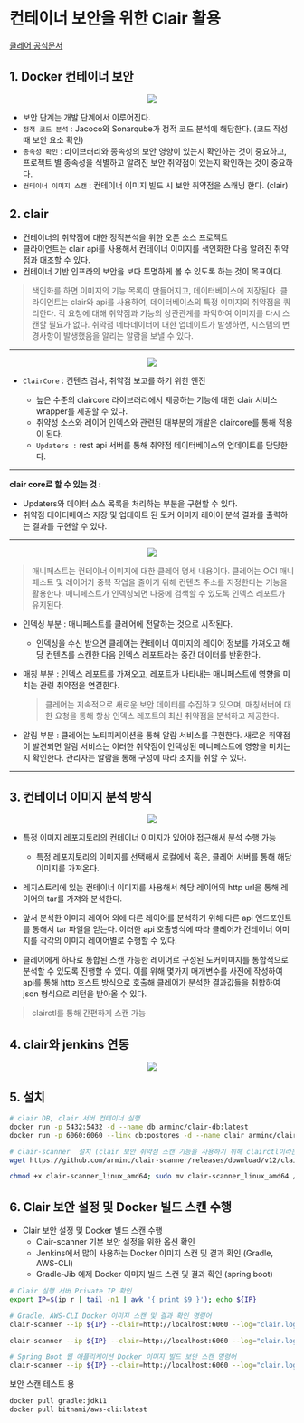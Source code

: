# 컨테이너 보안을 위한 Clair 활용

[클레어 공식문서](https://quay.github.io/clair/concepts/indexing.html)

## 1. Docker 컨테이너 보안

<p align ="center">
    <img src="./resource/clair.PNG"/>
</p>

- 보안 단계는 개발 단계에서 이루어진다.
- `정적 코드 분석` : Jacoco와 Sonarqube가 정적 코드 분석에 해당한다. (코드 작성 때 보안 요소 확인)
- `종속성 확인` : 라이브러리와 종속성의 보안 영향이 있는지 확인하는 것이 중요하고, 프로젝트 별 종속성을 식별하고 알려진 보안 취약점이 있는지 확인하는 것이 중요하다.
- `컨테이너 이미지 스캔` : 컨테이너 이미지 빌드 시 보안 취약점을 스캐닝 한다. (clair)

## 2. clair

- 컨테이너의 취약점에 대한 정적분석을 위한 오픈 소스 프로젝트
- 클라이언트는 clair api를 사용해서 컨테이너 이미지를 색인화한 다음 알려진 취약점과 대조할 수 있다.
- 컨테이너 기반 인프라의 보안을 보다 투명하게 볼 수 있도록 하는 것이 목표이다.

> 색인화를 하면 이미지의 기능 목록이 만들어지고, 데이터베이스에 저장된다. 클라이언트는 clair와 api를 사용하여, 데이터베이스의 특정 이미지의 취약점을 쿼리한다. 각 요청에 대해 취약점과 기능의 상관관계를 파악하여 이미지를 다시 스캔할 필요가 없다.
> 취약점 메타데이터에 대한 업데이트가 발생하면, 시스템의 변경사항이 발생했음을 알리는 알람을 보낼 수 있다.

---

<p align ="center">
    <img src="./resource/clair_arch.PNG"/>
</p>

- `ClairCore` : 컨텐츠 검사, 취약점 보고를 하기 위한 엔진

  - 높은 수준의 claircore 라이브러리에서 제공하는 기능에 대한 clair 서비스 wrapper를 제공할 수 있다.
  - 취약성 소스와 레이어 인덱스와 관련된 대부분의 개발은 claircore를 통해 적용이 된다.
  - `Updaters :` rest api 서버를 통해 취약점 데이터베이스의 업데이트를 담당한다.

---

**clair core로 할 수 있는 것 :**

- Updaters와 데이터 소스 목록을 처리하는 부분을 구현할 수 있다.
- 취약점 데이터베이스 저장 및 업데이트 된 도커 이미지 레이어 분석 결과를 출력하는 결과를 구현할 수 있다.

---

<p align ="center">
    <img src="./resource/clair_runwau.PNG"/>
</p>

> 매니페스트는 컨테이너 이미지에 대한 클레어 명세 내용이다. 클레어는 OCI 매니페스트 및 레이어가 중복 작업을 줄이기 위해 컨텐츠 주소를 지정한다는 기능을 활용한다. 매니페스트가 인덱싱되면 나중에 검색할 수 있도록 인덱스 레포트가 유지된다.

- 인덱싱 부분 : 매니페스트를 클레어에 전달하는 것으로 시작된다.

  - 인덱싱을 수신 받으면 클레어는 컨테이너 이미지의 레이어 정보를 가져오고
    해당 컨텐츠를 스캔한 다음 인덱스 레포트라는 중간 데이터를 반환한다.

- 매칭 부분 : 인덱스 레포트를 가져오고, 레포트가 나타내는 매니페스트에 영향을 미치는 관련 취약점을 연결한다.

  > 클레어는 지속적으로 새로운 보안 데이터를 수집하고 있으며, 매칭서버에 대한 요청을 통해 항상 인덱스 레포트의 최신 취약점을 분석하고 제공한다.

- 알림 부분 : 클레어는 노티피케이션을 통해 알람 서비스를 구현한다. 새로운 취약점이 발견되면 알람 서비스는 이러한 취약점이 인덱싱된 매니페스트에 영향을 미치는지 확인한다. 관리자는 알람을 통해 구성에 따라 조치를 취할 수 있다.

---

## 3. 컨테이너 이미지 분석 방식

<p align ="center">
    <img src="./resource/clair_container_image_analy.PNG"/>
</p>

- 특정 이미지 레포지토리의 컨테이너 이미지가 있어야 접근해서 분석 수행 가능

  - 특정 레포지토리의 이미지를 선택해서 로컬에서 혹은, 클레어 서버를 통해 해당 이미지를 가져온다.

- 레지스트리에 있는 컨테이너 이미지를 사용해서 해당 레이어의 http url을 통해 레이어의 tar를 가져와 분석한다.

- 앞서 분석한 이미지 레이어 외에 다른 레이어를 분석하기 위해 다른 api 엔드포인트를 통해서 tar 파일을 얻는다. 이러한 api 호출방식에 따라 클레어가 컨테이너 이미지를 각각의 이미지 레이어별로 수행할 수 있다.

- 클레어에게 하나로 통합된 스캔 가능한 레이어로 구성된 도커이미지를 통합적으로 분석할 수 있도록 진행할 수 있다. 이를 위해 몇가지 매개변수를 사전에 작성하여 api를 통해 http 호스트 방식으로 호출해 클레어가 분석한 결과값들을 취합하여 json 형식으로 리턴을 받아올 수 있다.

> clairctl를 통해 간편하게 스캔 가능

## 4. clair와 jenkins 연동

<p align ="center">
    <img src="./resource/clair_jenkins.PNG"/>
</p>

## 5. 설치

```sh
# clair DB, clair 서버 컨테이너 실행
docker run -p 5432:5432 -d --name db arminc/clair-db:latest
docker run -p 6060:6060 --link db:postgres -d --name clair arminc/clair-local-scan:latest

# clair-scanner  설치 (clair 보안 취약점 스캔 기능을 사용하기 위해 clairctl이라는 cli 바이너리 툴 사용)
wget https://github.com/arminc/clair-scanner/releases/download/v12/clair-scanner_linux_amd64

chmod +x clair-scanner_linux_amd64; sudo mv clair-scanner_linux_amd64 /usr/local/bin/clair-scanner
```

## 6. Clair 보안 설정 및 Docker 빌드 스캔 수행

- Clair 보안 설정 및 Docker 빌드 스캔 수행
  - Clair-scanner 기본 보안 설정을 위한 옵션 확인
  - Jenkins에서 많이 사용하는 Docker 이미지 스캔 및 결과 확인 (Gradle, AWS-CLI)
  - Gradle-Jib 예제 Docker 이미지 빌드 스캔 및 결과 확인 (spring boot)

```sh
# Clair 실행 서버 Private IP 확인
export IP=$(ip r | tail -n1 | awk '{ print $9 }'); echo ${IP}

# Gradle, AWS-CLI Docker 이미지 스캔 및 결과 확인 명령어
clair-scanner --ip ${IP} --clair=http://localhost:6060 --log="clair.log" --report="gradle_report.txt" gradle:jdk11

clair-scanner --ip ${IP} --clair=http://localhost:6060 --log="clair.log" --report="aws-cli_report.txt" bitnami/aws-cli:latest

# Spring Boot 웹 애플리케이션 Docker 이미지 빌드 보안 스캔 명령어
clair-scanner --ip ${IP} --clair=http://localhost:6060 --log="clair.log" --report="spring-boot-web_report.txt" <예제 Docker 이미지명>
```

보안 스캔 테스트 용

```sh
docker pull gradle:jdk11
docker pull bitnami/aws-cli:latest
```
